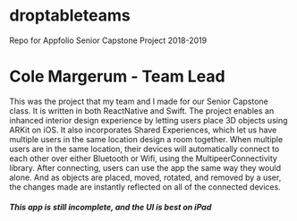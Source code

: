 # droptableteams
Repo for Appfolio Senior Capstone Project 2018-2019

# Cole Margerum - Team Lead
This was the project that my team and I made for our Senior Capstone class. It is written in both ReactNative and Swift. The project enables an inhanced interior design experience by letting users place 3D objects using ARKit on iOS. It also incorporates Shared Experiences, which let us have multiple users in the same location design a room together. When multiple users are in the same location, their devices will automatically connect to each other over either Bluetooth or Wifi, using the MultipeerConnectivity library. After connecting, users can use the app the same way they would alone. And as objects are placed, moved, rotated, and removed by a user, the changes made are instantly reflected on all of the connected devices. 

##### This app is still incomplete, and the UI is best on iPad
